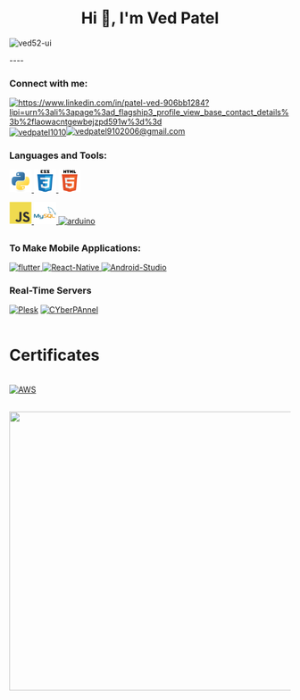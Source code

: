 <h1 align="center">Hi 👋, I'm Ved Patel</h1>
<p align="left"> <img src="https://i.pinimg.com/originals/90/70/32/9070324cdfc07c68d60eed0c39e77573.gif"  height="500" width="4000" alt="ved52-ui"/> </p>
----
<h3 align="left">Connect with me:</h3>

<a href="https://linkedin.com/in/https://www.linkedin.com/in/patel-ved-906bb1284?lipi=urn%3ali%3apage%3ad_flagship3_profile_view_base_contact_details%3b%2flaowacntgewbejzpd591w%3d%3d" target="blank"><img align="center" src="https://raw.githubusercontent.com/rahuldkjain/github-profile-readme-generator/master/src/images/icons/Social/linked-in-alt.svg" alt="https://www.linkedin.com/in/patel-ved-906bb1284?lipi=urn%3ali%3apage%3ad_flagship3_profile_view_base_contact_details%3b%2flaowacntgewbejzpd591w%3d%3d" height="50" width="40"/></a>
<a href="https://instagram.com/vedpatel1010" target="blank"><img align="center" src="https://raw.githubusercontent.com/rahuldkjain/github-profile-readme-generator/master/src/images/icons/Social/instagram.svg" alt="vedpatel1010" height="50" width="40" /></a><a href="https://mail.google.com/mail/u/0/#inbox?compose=DmwnWtDwjBPqrDsVzFKJQrTLtjqdmWFklnpSPkXMKkqhvhNJChZmkSdvjKRMMMJptVcBQDrfgTZV" target="blank"><img alignn="center" src="https://www.svgrepo.com/show/521128/email-1.svg" alt="vedpatel9102006@gmail.com" height="80" width="40"/> </a>


<p>
<h3 align="left">Languages and Tools:</h3>
<a href="https://www.python.org" target="_blank" rel="noreferrer"> <img src="https://raw.githubusercontent.com/devicons/devicon/master/icons/python/python-original.svg" alt="python" width="40" height="40"/> </a> 
<a href="https://www.w3schools.com/css/" target="_blank" rel="noreferrer"> <img src="https://raw.githubusercontent.com/devicons/devicon/master/icons/css3/css3-original-wordmark.svg" alt="css3" width="40" height="40"/> </a> 
<a href="https://www.w3.org/html/" target="_blank" rel="noreferrer"> <img src="https://raw.githubusercontent.com/devicons/devicon/master/icons/html5/html5-original-wordmark.svg" alt="html5" width="40" height="40"/> </a>

<a href="https://developer.mozilla.org/en-US/docs/Web/JavaScript" target="_blank" rel="noreferrer"> <img src="https://raw.githubusercontent.com/devicons/devicon/master/icons/javascript/javascript-original.svg" alt="javascript" width="40" height="40"/> </a> 
<a href="https://www.mysql.com/" target="_blank" rel="noreferrer"> <img src="https://raw.githubusercontent.com/devicons/devicon/master/icons/mysql/mysql-original-wordmark.svg" alt="mysql" width="40" height="40"/> </a>
 <a href="https://www.arduino.cc/" target="_blank" rel="noreferrer"> <img src="https://cdn.worldvectorlogo.com/logos/arduino-1.svg" alt="arduino" width="40" height="40"/> </a> 

<h2><p>

<h3 align="left">To Make Mobile Applications:</h3>
<a href="https://flutter.dev/" target="_blank" rel="noreferrer"> <img src="https://img.icons8.com/color/512/flutter.png" alt="flutter" width="40" height="40"/> </a> 
<a href="https://reactnative.dev/" target="_blank" rel="noreferrer"> <img src="https://images-cdn.openxcell.com/wp-content/uploads/2024/07/25082439/reactnative-inner.svg" alt="React-Native" width="40" height="40"/> </a>
<a href="https://developer.android.com/studio" target="_blank" rel="noreferrer"> <img src="https://image.pngaaa.com/606/3417606-middle.png" alt="Android-Studio" width="40" height="40"/> </a>


<h3 align="left">Real-Time Servers</h3>
<a href="https://www.plesk.com/" target="_blank" rel="noreferrer"> <img src="https://cdn1.plesk.com/wp-content/uploads/2017/05/27012542/plesk_logo_primary_positive_.jpg" alt="Plesk" width="70" height="70"/></a>
<a href="https://cyberpanel.net/" target="_blank" rel="noreferrer"> <img src="https://store-images.s-microsoft.com/image/apps.59751.d4c39dfb-5016-418e-9b48-24c7cdb5ef6e.0654d2bf-a8e8-48d3-a7bd-1f7c3a6b8b31.7a7649bb-4249-4222-b1e9-cfe94494addd" alt="CYberPAnnel" width="70" height="70"/> </a><br><br>
<h1>Certificates</h1><br>
<a href="https://github.com/Ved52-ui/AWS-Certificate/blob/main/AWS-Certificate.pdf" target="_blank" rel="noreferrer"> <img src="https://upload.wikimedia.org/wikipedia/commons/thumb/9/93/Amazon_Web_Services_Logo.svg/1024px-Amazon_Web_Services_Logo.svg.png" alt="AWS" width="40" height="40"/> </a> <br><br>

<p><img align="center" width="2000" height="500" src="https://cdn.dribbble.com/userupload/23587810/file/original-b27b7d682748627862a1adfff64683e4.gif" ></p>

</p><br><br>
